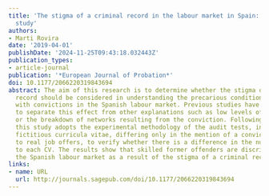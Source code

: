 ```yaml
---
title: 'The stigma of a criminal record in the labour market in Spain: An experimental
  study'
authors:
- Marti Rovira
date: '2019-04-01'
publishDate: '2024-11-25T09:43:18.032443Z'
publication_types:
- article-journal
publication: '*European Journal of Probation*'
doi: 10.1177/2066220319843694
abstract: The aim of this research is to determine whether the stigma of a criminal
  record should be considered in understanding the precarious conditions of individuals
  with convictions in the Spanish labour market. Previous studies have been unable
  to separate this effect from other explanations such as low levels of education
  or the breakdown of networks resulting from the conviction. Following Pager (2007),
  this study adopts the experimental methodology of the audit tests, in which matched
  fictitious curricula vitae, differing only in the mention of a conviction, are sent
  to real job offers, to verify whether there is a difference in the number of responses
  to each CV. The results show that skilled former offenders are discriminated in
  the Spanish labour market as a result of the stigma of a criminal record.
links:
- name: URL
  url: http://journals.sagepub.com/doi/10.1177/2066220319843694
---
```

